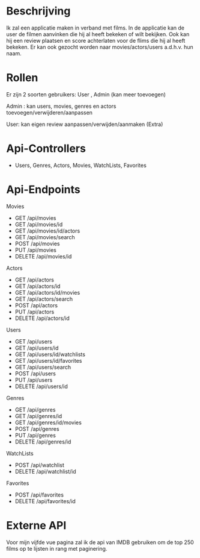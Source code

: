 # Beschrijving

Ik zal een applicatie maken in verband met films. In de applicatie kan de user de filmen aanvinken die hij al heeft bekeken of wilt bekijken. Ook kan hij een review plaatsen en score achterlaten voor de flims die hij al heeft bekeken.
Er kan ook gezocht worden naar movies/actors/users a.d.h.v. hun naam.

# Rollen

Er zijn 2 soorten gebruikers: User , Admin (kan meer toevoegen)

Admin : kan users, movies, genres en actors toevoegen/verwijderen/aanpassen

User: kan eigen review aanpassen/verwijden/aanmaken (Extra)

# Api-Controllers

- Users, Genres, Actors, Movies, WatchLists, Favorites

# Api-Endpoints

Movies

- GET /api/movies
- GET /api/movies/id
- GET /api/movies/id/actors
- GET /api/movies/search
- POST /api/movies
- PUT /api/movies
- DELETE /api/movies/id

Actors

- GET /api/actors
- GET /api/actors/id
- GET /api/actors/id/movies
- GET /api/actors/search
- POST /api/actors
- PUT /api/actors
- DELETE /api/actors/id

Users

- GET /api/users
- GET /api/users/id
- GET /api/users/id/watchlists
- GET /api/users/id/favorites
- GET /api/users/search
- POST /api/users
- PUT /api/users
- DELETE /api/users/id

Genres

- GET /api/genres
- GET /api/genres/id
- GET /api/genres/id/movies
- POST /api/genres
- PUT /api/genres
- DELETE /api/genres/id

WatchLists

- POST /api/watchlist
- DELETE /api/watchlist/id

Favorites

- POST /api/favorites
- DELETE /api/favorites/id

# Externe API

Voor mijn vijfde vue pagina zal ik de api van IMDB gebruiken om de top 250 films op te lijsten in rang met paginering.
